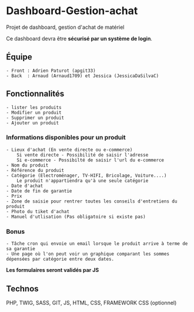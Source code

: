 # Dashboard-Gestion-achat

Projet de dashboard, gestion d'achat de matériel

Ce dashboard devra être **sécurisé par un système de login**.

## Équipe
    - Front : Adrien Paturot (apgit33)
    - Back  : Arnaud (Arnaud1709) et Jessica (JessicaDaSilvaC)


## Fonctionnalités

    - lister les produits
    - Modifier un produit
    - Supprimer un produit
    - Ajouter un produit


### Informations disponibles pour un produit

    - Lieux d'achat (En vente directe ou e-commerce)
        Si vente directe - Possibilité de saisir l'adresse
        Si e-commerce - Possibilté de saisir l'url du e-commerce
    - Nom du produit
    - Référence du produit
    - Catégorie (Electroménager, TV-HIFI, Bricolage, Voiture....)
        Le produit n'appartiendra qu'à une seule catégorie
    - Date d'achat
    - Date de fin de garantie
    - Prix
    - Zone de saisie pour rentrer toutes les conseils d'entretiens du produit
    - Photo du tiket d'achat
    - Manuel d'utlisation (Pas obligatoire si existe pas)


### Bonus

    - Tâche cron qui envoie un email lorsque le produit arrive à terme de sa garantie
    - Une page où l'on peut voir un graphique comparant les sommes dépensées par catégorie entre deux dates.


**Les formulaires seront validés par JS**

## Technos

PHP, TWIG, SASS, GIT, JS, HTML, CSS, FRAMEWORK CSS (optionnel)